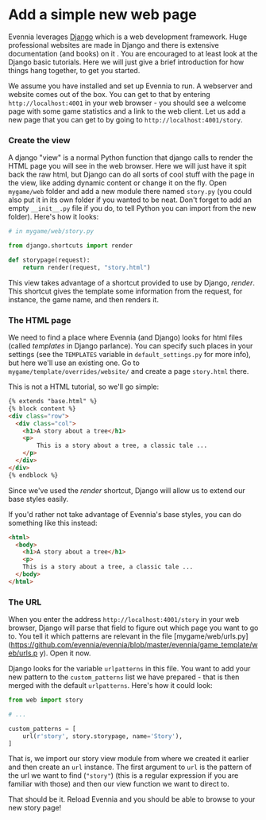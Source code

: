# Add a simple new web page


Evennia leverages [Django](https://docs.djangoproject.com) which is a web development framework.
Huge professional websites are made in Django and there is extensive documentation (and books) on it
. You are encouraged to at least look at the Django basic tutorials. Here we will just give a brief
introduction for how things hang together, to get you started.

We assume you have installed and set up Evennia to run. A webserver and website comes out of the
box. You can get to that by entering `http://localhost:4001` in your web browser - you should see a
welcome page with some game statistics and a link to the web client. Let us add a new page that you
can get to by going to `http://localhost:4001/story`.

### Create the view

A django "view" is a normal Python function that django calls to render the HTML page you will see
in the web browser. Here we will just have it spit back the raw html, but Django can do all sorts of
cool stuff with the page in the view, like adding dynamic content or change it on the fly. Open
`mygame/web` folder and add a new module there named `story.py` (you could also put it in its own
folder if you wanted to be neat. Don't forget to add an empty `__init__.py` file if you do, to tell
Python you can import from the new folder). Here's how it looks:

```python
# in mygame/web/story.py

from django.shortcuts import render

def storypage(request):
    return render(request, "story.html")
```

This view takes advantage of a shortcut provided to use by Django, _render_. This shortcut gives the
template some information from the request, for instance, the game name, and then renders it.

### The HTML page

We need to find a place where Evennia (and Django) looks for html files (called *templates* in
Django parlance). You can specify such places in your settings (see the `TEMPLATES` variable in
`default_settings.py` for more info), but here we'll use an existing one. Go to
`mygame/template/overrides/website/` and create a page `story.html` there.

This is not a HTML tutorial, so we'll go simple:

```html
{% extends "base.html" %}
{% block content %}
<div class="row">
  <div class="col">
    <h1>A story about a tree</h1>
    <p>
        This is a story about a tree, a classic tale ...
    </p>
  </div>
</div>
{% endblock %}
```

Since we've used the _render_ shortcut, Django will allow us to extend our base styles easily.

If you'd rather not take advantage of Evennia's base styles, you can do something like this instead:

```html
<html>
  <body>
    <h1>A story about a tree</h1>
    <p>
    This is a story about a tree, a classic tale ...
  </body>
</html>
```

 
### The URL

When you enter the address `http://localhost:4001/story` in your web browser, Django will parse that
field to figure out which page you want to go to. You tell it which patterns are relevant in the
file
[mygame/web/urls.py](https://github.com/evennia/evennia/blob/master/evennia/game_template/web/urls.p
y).
Open it now.

Django looks for the variable `urlpatterns` in this file. You want to add your new pattern to the
`custom_patterns` list we have prepared - that is then merged with the default `urlpatterns`. Here's
how it could look:

```python
from web import story

# ...

custom_patterns = [
    url(r'story', story.storypage, name='Story'),
]
```

That is, we import our story view module from where we created it earlier and then create an `url`
instance. The first argument to `url` is the pattern of the url we want to find (`"story"`) (this is
a regular expression if you are familiar with those) and then our view function we want to direct
to.

That should be it. Reload Evennia and you should be able to browse to your new story page!
